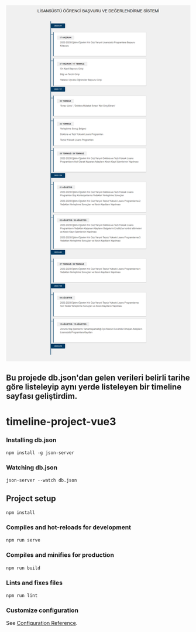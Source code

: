 ![Project Photo](https://github.com/hasimkilic/timeline-project-vue/blob/main/src/assets/timeline-project.png)

## Bu projede db.json'dan gelen verileri belirli tarihe göre listeleyip aynı yerde listeleyen bir timeline sayfası geliştirdim.

# timeline-project-vue3

### Installing db.json
```
npm install -g json-server
```
### Watching db.json
```
json-server --watch db.json
```
## Project setup
```
npm install
```

### Compiles and hot-reloads for development
```
npm run serve
```

### Compiles and minifies for production
```
npm run build
```

### Lints and fixes files
```
npm run lint
```

### Customize configuration
See [Configuration Reference](https://cli.vuejs.org/config/).
